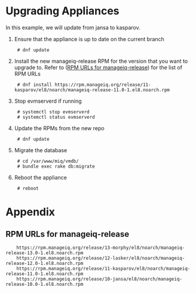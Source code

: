 ---
---

# Upgrading Appliances
In this example, we will update from jansa to kasparov.

1. Ensure that the appliance is up to date on the current branch

        # dnf update

2. Install the new manageiq-release RPM for the version that you want to upgrade to. Refer to ([RPM URLs for manageiq-release](#rpm-urls-for-manageiq-release)) for the list of RPM URLs

        # dnf install https://rpm.manageiq.org/release/11-kasparov/el8/noarch/manageiq-release-11.0-1.el8.noarch.rpm

3. Stop evmserverd if running

        # systemctl stop evmserverd
        # systemctl status evmserverd

4. Update the RPMs from the new repo

        # dnf update

5. Migrate the database

        # cd /var/www/miq/vmdb/
        # bundle exec rake db:migrate

6. Reboot the appliance

        # reboot


# Appendix

## RPM URLs for manageiq-release

        https://rpm.manageiq.org/release/13-morphy/el8/noarch/manageiq-release-13.0-1.el8.noarch.rpm
        https://rpm.manageiq.org/release/12-lasker/el8/noarch/manageiq-release-12.0-1.el8.noarch.rpm
        https://rpm.manageiq.org/release/11-kasparov/el8/noarch/manageiq-release-11.0-1.el8.noarch.rpm
        https://rpm.manageiq.org/release/10-jansa/el8/noarch/manageiq-release-10.0-1.el8.noarch.rpm

